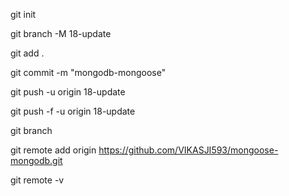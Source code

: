 git init

git branch -M 18-update

git add .

git commit -m "mongodb-mongoose"

git push -u origin 18-update

git push -f -u origin 18-update

git branch

git remote add origin https://github.com/VIKASJI593/mongoose-mongodb.git

git remote -v

